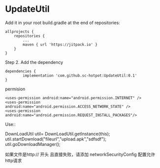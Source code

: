 # UpdateUtil
Add it in your root build.gradle at the end of repositories:

	allprojects {
		repositories {
			...
			maven { url 'https://jitpack.io' }
		}
	}
Step 2. Add the dependency

	dependencies {
	        implementation 'com.github.sc-hotpot:UpdateUtil:0.1'
	}
  
  
  permision 
  
  
  
    <uses-permission android:name="android.permission.INTERNET" />
    <uses-permission android:name="android.permission.ACCESS_NETWORK_STATE" />
    <uses-permission android:name="android.permission.REQUEST_INSTALL_PACKAGES"/>
 
  Use::

  DownLoadUtil util= DownLoadUtil.getInstance(this);
            util.startDownload("fileurl","upload.apk","sdfsdf");
            util.goDownloadManager();
            
            
            
  如果文件是http://  开头  且直接失败，请添加 networkSecurityConfig 配置允许http请求
  
